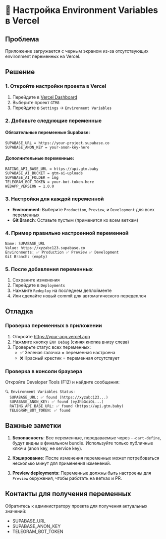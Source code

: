 # 🔧 Настройка Environment Variables в Vercel

## Проблема
Приложение загружается с черным экраном из-за отсутствующих environment переменных на Vercel.

## Решение

### 1. Откройте настройки проекта в Vercel
1. Перейдите в [Vercel Dashboard](https://vercel.com/dashboard)
2. Выберите проект `GTM8`
3. Перейдите в `Settings` → `Environment Variables`

### 2. Добавьте следующие переменные

#### Обязательные переменные Supabase:
```
SUPABASE_URL = https://your-project.supabase.co
SUPABASE_ANON_KEY = your-anon-key-here
```

#### Дополнительные переменные:
```
RATING_API_BASE_URL = https://api.gtm.baby
SUPABASE_AI_BUCKET = gtm-ai-uploads  
SUPABASE_AI_FOLDER = img
TELEGRAM_BOT_TOKEN = your-bot-token-here
WEBAPP_VERSION = 1.0.0
```

### 3. Настройки для каждой переменной
- **Environment**: Выберите `Production`, `Preview`, и `Development` для всех переменных
- **Git Branch**: Оставьте пустым (применится ко всем веткам)

### 4. Пример правильно настроенной переменной
```
Name: SUPABASE_URL
Value: https://xyzabc123.supabase.co
Environments: ✅ Production ✅ Preview ✅ Development
Git Branch: (empty)
```

### 5. После добавления переменных
1. Сохраните изменения
2. Перейдите в `Deployments`
3. Нажмите `Redeploy` на последнем деплойменте
4. Или сделайте новый commit для автоматического передеплоя

## Отладка

### Проверка переменных в приложении
1. Откройте https://your-app.vercel.app
2. Нажмите кнопку `ENV Debug` (синяя кнопка внизу слева)
3. Проверьте статус всех переменных:
   - ✅ Зеленая галочка = переменная настроена
   - ❌ Красный крестик = переменная отсутствует

### Проверка в консоли браузера
Откройте Developer Tools (F12) и найдите сообщения:
```
🔍 Environment Variables Status:
  SUPABASE_URL: ✅ found (https://xyzabc123...)
  SUPABASE_ANON_KEY: ✅ found (eyJhbGciOi...)
  RATING_API_BASE_URL: ✅ found (https://api.gtm.baby)
  TELEGRAM_BOT_TOKEN: ✅ found
```

## Важные заметки

1. **Безопасность**: Все переменные, передаваемые через `--dart-define`, будут видны в финальном bundle. Используйте только публичные ключи (anon key, не service key).

2. **Кэширование**: После изменения переменных может потребоваться несколько минут для применения изменений.

3. **Preview deployments**: Переменные должны быть настроены для `Preview` окружения, чтобы работать на ветках и PR.

## Контакты для получения переменных
Обратитесь к администратору проекта для получения актуальных значений:
- SUPABASE_URL
- SUPABASE_ANON_KEY  
- TELEGRAM_BOT_TOKEN